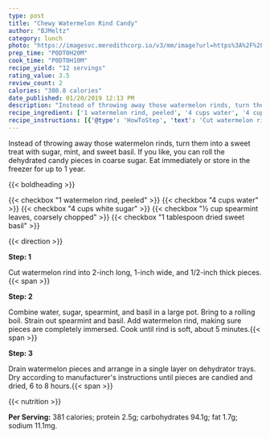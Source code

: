 ```yaml
---
type: post
title: "Chewy Watermelon Rind Candy"
author: "BJMeltz"
category: lunch
photo: "https://imagesvc.meredithcorp.io/v3/mm/image?url=https%3A%2F%2Fimages.media-allrecipes.com%2Fuserphotos%2F5461089.jpg"
prep_time: "P0DT0H20M"
cook_time: "P0DT0H10M"
recipe_yield: "12 servings"
rating_value: 3.5
review_count: 2
calories: "380.8 calories"
date_published: 01/20/2019 12:13 PM
description: "Instead of throwing away those watermelon rinds, turn them into a sweet treat with sugar, mint, and sweet basil. If you like, you can roll the dehydrated candy pieces in coarse sugar. Eat immediately or store in the freezer for up to 1 year."
recipe_ingredient: ['1 watermelon rind, peeled', '4 cups water', '4 cups white sugar', '½ cup spearmint leaves, coarsely chopped', '1 tablespoon dried sweet basil']
recipe_instructions: [{'@type': 'HowToStep', 'text': 'Cut watermelon rind into 2-inch long, 1-inch wide, and 1/2-inch thick pieces.\n'}, {'@type': 'HowToStep', 'text': 'Combine water, sugar, spearmint, and basil in a large pot. Bring to a rolling boil. Strain out spearmint and basil. Add watermelon rind, making sure pieces are completely immersed. Cook until rind is soft, about 5 minutes.\n'}, {'@type': 'HowToStep', 'text': "Drain watermelon pieces and arrange in a single layer on dehydrator trays. Dry according to manufacturer's instructions until pieces are candied and dried, 6 to 8 hours.\n"}]
---
```


Instead of throwing away those watermelon rinds, turn them into a sweet treat with sugar, mint, and sweet basil. If you like, you can roll the dehydrated candy pieces in coarse sugar. Eat immediately or store in the freezer for up to 1 year. 

{{< boldheading >}}

{{< checkbox "1  watermelon rind, peeled" >}}
{{< checkbox "4 cups water" >}}
{{< checkbox "4 cups white sugar" >}}
{{< checkbox "½ cup spearmint leaves, coarsely chopped" >}}
{{< checkbox "1 tablespoon dried sweet basil" >}}


{{< direction >}}

**Step: 1**

Cut watermelon rind into 2-inch long, 1-inch wide, and 1/2-inch thick pieces.{{< span >}}

**Step: 2**

Combine water, sugar, spearmint, and basil in a large pot. Bring to a rolling boil. Strain out spearmint and basil. Add watermelon rind, making sure pieces are completely immersed. Cook until rind is soft, about 5 minutes.{{< span >}}

**Step: 3**

Drain watermelon pieces and arrange in a single layer on dehydrator trays. Dry according to manufacturer's instructions until pieces are candied and dried, 6 to 8 hours.{{< span >}}

{{< nutrition >}}

**Per Serving:** 381 calories; protein 2.5g; carbohydrates 94.1g; fat 1.7g; sodium 11.1mg.